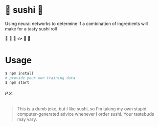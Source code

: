 # 🍣 sushi 🍥

Using neural networks to determine if a combination of ingredients will make for a tasty sushi roll

🥕 🥗 🍤 🐟 🐠 🧀

# Usage

```bash
$ npm install
# provide your own training data
$ npm start
```

###### P.S.

> This is a dumb joke, but I like sushi, so I'm taking my own stupid computer-generated advice whenever I order sushi. Your tastebuds may vary.
